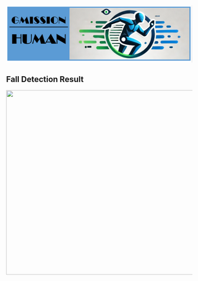 ![](https://github.com/Harry-KIT/GMISSION-Human/blob/main/assets/logo.png)

## Fall Detection Result
<img src="https://github.com/Harry-KIT/GMISSION-Human/blob/main/assets/detection.gif?raw=true" width="900" height="500">
